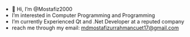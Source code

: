 - 👋 Hi, I’m @Mostafiz2000
-  I’m interested in Computer Programming and Programming 
-  I’m currently Experienced Qt and .Net Developer at a reputed company
-  reach me through my email: mdmostafizurrahmancuet17@gmail.com

<!---
Mostafiz2000/Mostafiz2000 is a ✨ special ✨ repository because its `README.md` (this file) appears on your GitHub profile.
You can click the Preview link to take a look at your changes.
--->
